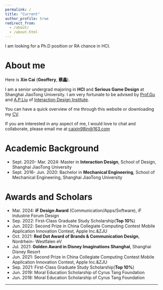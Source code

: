 ```yaml
---
permalink: /
title: "Current"
author_profile: true
redirect_from:
  - /about/
  - /about.html
---
```


I am looking for a Ph.D position or RA chance in HCI.

# About me

Here is **Xin Cai** (**Geoffery**, **蔡鑫**).

I am a senior undergrad majoring in **HCI** and **Serious Game Design** at Shanghai JiaoTong University. I am very fortunate to be advised by [Prof.Gu](https://designschool.sjtu.edu.cn/teacher/31104c124abec4f853ad19c8530ab586/professor/detail/5ec6b6d1c4b4b304afeb5737)
and [A.P.Liu](https://designschool.sjtu.edu.cn/teacher/31104c124abec4f853ad19c8530ab586/viceprofessor/detail/5ecf73a0ead9bc12b4a46df7) of [Interaction Design Institute](https://designschool.sjtu.edu.cn/research/institution/detail/650aae90614c35f70ea1c698).

You can have a quick overview of me through this website or downloading my [CV](../files/CV/CV-Xin%20CAI%202.0.pdf).

If you are interested in any aspect of me, I would love to chat and collaborate, please email me at <caixin98in@163.com>

# Academic Background

- Sept. 2020- Mar. 2024:
  Master in **Interaction Design**, School of Design, Shanghai JiaoTong University
- Sept. 2016- Jun. 2020:
  Bachelor in **Mechanical Engineering**, School of Mechanical Engineering, Shanghai JiaoTong University

# Awards and Scholars

- Mar. 2024: **iF Design Award** (Communication/Apps/Software), iF Industrie Forum Design
- Sep. 2022: First-Class Graduate Study Scholarship(**Top 10%**)
- Jun. 2022: Second Prize in China Collegiate Computing Contest Mobile Application Innovation Contest, Apple Inc.&ZJU
- Oct. 2021: **Red Dot Award of Brands & Communication Design**, Nordrhein- Westfalen eV
- Jul. 2021: **Golden Award in Disney Imaginations Shanghai**, Shanghai Disney Resort
- Jun. 2021: Second Prize in China Collegiate Computing Contest Mobile Application Innovation Contest, Apple Inc.&ZJU
- Sep. 2021: First-Class Graduate Study Scholarship(**Top 10%**)
- Jun. 2019: Moral Education Scholarship of Cyrus Tang Foundation
- Jun. 2018: Moral Education Scholarship of Cyrus Tang Foundation

---
